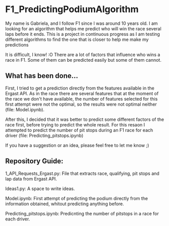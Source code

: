 # F1_PredictingPodiumAlgorithm

My name is Gabriela, and I follow F1 since I was around 10 years old. I am looking for an algorithm that helps me predict who will win the race several laps before it ends. This is a project in continuous progress as I am testing different algorithms to find the one that is closer to help me make my predictions

It is difficult, I know! :O
There are a lot of factors that influence who wins a race in F1. Some of them can be predicted easily but some of them cannot.

## What has been done...

First, I tried to get a prediction directly from the features available in the Ergast API. As in the race there are several features that at the moment of the race we don't have available, the number of features selected for this first attempt were not the optimal, so the results were not optimal neither (file: Model.ipynb).

After this, I decided that it was better to predict some different factors of the race first, before trying to predict the whole result. For this resaon I attempted to predict the number of pit stops during an F1 race for each driver (file: Predicting_pitstops.ipynb)

If you have a suggestion or an idea, please feel free to let me know ;)


## Repository Guide:

  1_API_Requests_Ergast.py: File that extracts race, qualifying, pit stops and lap data from Ergast API.
  
  Ideas1.py: A space to write ideas.
  
  Model.ipynb: First attempt of predicting the podium directly from the information obtained, whitout predicting anything before.
 
  Predicting_pitstops.ipynb: Predicnting the number of pitstops in a race for each driver.
  



